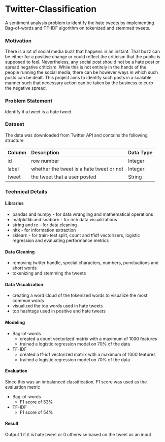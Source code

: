 # Twitter-Classification
 A sentiment analysis problem to identify the hate tweets by implementing Bag-of-words and TF-IDF algorithm on tokenized and stemmed tweets.
 
 ### Motivation
 There is a lot of social media buzz that happens in an instant. That buzz can be either for a positive change or could reflect the criticism that the public is supposed to feel. Nevertheless, any social post should not be a hate post or spread negative criticism. While this is not entirely in the hands of the people running the social media, there can be however ways in which such posts can be dealt.
 This project aims to identify such posts in a scalable manner such that necessary action can be taken by the business to curb the negative spread.
 
 ### Problem Statement
 Identify if a tweet is a hate tweet
 
 ### Dataset
 The data was downloaded from Twitter API and contains the following structure
 
| Column            | Description                | Data Type |
|:---               |:---                        |:----------|
| id               | row number                 | Integer   |
| label               | whether the tweet is a hate tweet or not  | Integer  |
| tweet       | the tweet that a user posted | String  | 

### Technical Details

#### Libraries
* pandas and numpy - for data wrangling and mathematical operations
* matplotlib and seaborn - for rich data visualizations
* string and re - for data cleaning
* nltk - for information extraction
* sklearn - for train-test split, count and tfidf vectorizers, logistic regression and evaluating performance metrics

#### Data Cleaning
* removing twitter handle, special characters, numbers, punctuations and short words
* tokenizing and stemming the tweets

#### Data Visualization
* creating a word cloud of the tokenized words to visualize the most common words
* visualized the top words used in hate tweets
* top hashtags used in positive and hate tweets

#### Modeling
* Bag-of-words
  * created a count vectorized matrix with a maximum of 1000 features
  * trained a logistic regression model on 70% of the data
* TF-IDF
  * created a tf-idf vectorized matrix with a maximum of 1000 features
  * trained a logistic regression model on 70% of the data
 
#### Evaluation
Since this was an imbalanced classification, F1 score was used as the evaluation metric
* Bag-of-words
  * F1 score of 53%
* TF-IDF
  * F1 score of 54%

#### Result
Output 1 if it is hate tweet or 0 otherwise based on the tweet as an input


